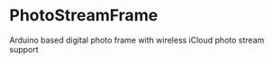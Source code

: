 PhotoStreamFrame
================

Arduino based digital photo frame with wireless iCloud photo stream support
